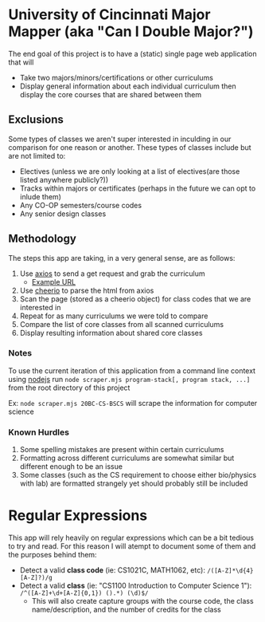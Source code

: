 # University of Cincinnati Major Mapper (aka "Can I Double Major?")

The end goal of this project is to have a (static) single page web application that will

 - Take two majors/minors/certifications or other curriculums
 - Display general information about each individual curriculum then display the core courses that are shared between them

## Exclusions

Some types of classes we aren't super interested in inculding in our comparison for one reason or another.
These types of classes include but are not limited to:

- Electives (unless we are only looking at a list of electives(are those listed anywhere publicly?))
- Tracks within majors or certificates (perhaps in the future we can opt to inlude them)
- Any CO-OP semesters/course codes
- Any senior design classes

## Methodology

The steps this app are taking, in a very general sense, are as follows:

1. Use [axios](https://www.npmjs.com/package/axios) to send a get request and grab the curriculum
    - [Example URL](https://webapps2.uc.edu/ecurriculum/degreeprograms/program/majormap/)
2. Use [cheerio](https://www.npmjs.com/package/cheerio) to parse the html from axios
3. Scan the page (stored as a cheerio object) for class codes that we are interested in
4. Repeat for as many curriculums we were told to compare
5. Compare the list of core classes from all scanned curriculums
6. Display resulting information about shared core classes

### Notes

To use the current iteration of this application from a command line context using [nodejs](https://nodejs.org/en) run `node scraper.mjs program-stack[, program stack, ...]` from the root directory of this project

Ex: `node scraper.mjs 20BC-CS-BSCS` will scrape the information for computer science

### Known Hurdles

1. Some spelling mistakes are present within certain curriculums
2. Formatting across different curriculums are somewhat similar but different enough to be an issue
3. Some classes (such as the CS requirement to choose either bio/physics with lab) are formatted strangely yet should probably still be included

# Regular Expressions

This app will rely heavily on regular expressions which can be a bit tedious to try and read.
For this reason I will atempt to document some of them and the purposes behind them:

- Detect a valid **class code** (ie: CS1021C, MATH1062, etc): `/([A-Z]*\d{4}[A-Z]?)/g`
- Detect a valid **class** (ie: "CS1100 Introduction to Computer Science 1"): `/^([A-Z]+\d+[A-Z]{0,1}) ().*) (\d)$/`
  - This will also create capture groups with the course code, the class name/description, and the number of credits for the class